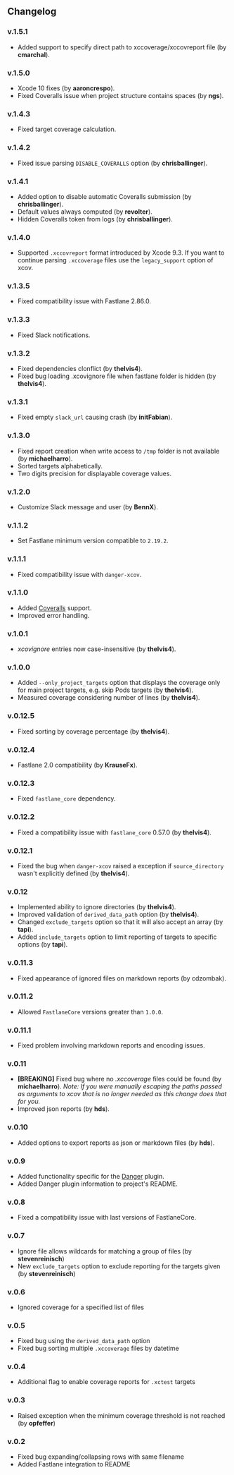 ## Changelog

### v.1.5.1
* Added support to specify direct path to xccoverage/xccovreport file (by **cmarchal**).

### v.1.5.0
* Xcode 10 fixes (by **aaroncrespo**).
* Fixed Coveralls issue when project structure contains spaces (by **ngs**).

### v.1.4.3
* Fixed target coverage calculation.

### v.1.4.2
* Fixed issue parsing `DISABLE_COVERALLS` option (by **chrisballinger**).

### v.1.4.1
* Added option to disable automatic Coveralls submission (by **chrisballinger**).
* Default values always computed (by **revolter**).
* Hidden Coveralls token from logs (by **chrisballinger**).

### v.1.4.0
* Supported `.xccovreport` format introduced by Xcode 9.3. If you want to continue parsing `.xccoverage`
files use the `legacy_support` option of xcov.

### v.1.3.5
* Fixed compatibility issue with Fastlane 2.86.0.

### v.1.3.3
* Fixed Slack notifications.

### v.1.3.2
* Fixed dependencies clonflict (by **thelvis4**).
* Fixed bug loading .xcovignore file when fastlane folder is hidden (by **thelvis4**).

### v.1.3.1
* Fixed empty `slack_url` causing crash (by **initFabian**).

### v.1.3.0
* Fixed report creation when write access to `/tmp` folder is not available (by **michaelharro**).
* Sorted targets alphabetically.
* Two digits precision for displayable coverage values.

### v.1.2.0
* Customize Slack message and user (by **BennX**).

### v.1.1.2
* Set Fastlane minimum version compatible to `2.19.2`.

### v.1.1.1
* Fixed compatibility issue with `danger-xcov`.

### v.1.1.0
* Added [Coveralls](https://coveralls.io) support.
* Improved error handling.

### v.1.0.1
* *xcovignore* entries now case-insensitive (by **thelvis4**).

### v.1.0.0
* Added `--only_project_targets` option that displays the coverage only for main project targets, e.g. skip Pods targets
(by **thelvis4**).
* Measured coverage considering number of lines (by **thelvis4**).

### v.0.12.5
* Fixed sorting by coverage percentage (by **thelvis4**).

### v.0.12.4
* Fastlane 2.0 compatibility (by **KrauseFx**).

### v.0.12.3
* Fixed `fastlane_core` dependency.

### v.0.12.2
* Fixed a compatibility issue with `fastlane_core` 0.57.0 (by **thelvis4**).

### v.0.12.1
* Fixed the bug when `danger-xcov` raised a exception if `source_directory` wasn't explicitly defined (by **thelvis4**).

### v.0.12
* Implemented ability to ignore directories (by **thelvis4**).
* Improved validation of `derived_data_path` option (by **thelvis4**).
* Changed `exclude_targets` option so that it will also accept an array (by **tapi**).
* Added `include_targets` option to limit reporting of targets to specific options (by **tapi**).

### v.0.11.3
* Fixed appearance of ignored files on markdown reports (by cdzombak).

### v.0.11.2
* Allowed `FastlaneCore` versions greater than `1.0.0`.

### v.0.11.1
* Fixed problem involving markdown reports and encoding issues.

### v.0.11
* **[BREAKING]** Fixed bug where no *.xccoverage* files could be found (by **michaelharro**). *Note: If you
were manually escaping the paths passed as arguments to xcov that is no longer needed as this change does
that for you.*
* Improved json reports (by **hds**).

### v.0.10
* Added options to export reports as json or markdown files (by **hds**).

### v.0.9
* Added functionality specific for the [Danger]() plugin.
* Added Danger plugin information to project's README.

### v.0.8
* Fixed a compatibility issue with last versions of FastlaneCore.

### v.0.7
* Ignore file allows wildcards for matching a group of files (by **stevenreinisch**)
* New `exclude_targets` option to exclude reporting for the targets given (by **stevenreinisch**)

### v.0.6
* Ignored coverage for a specified list of files

### v.0.5
* Fixed bug using the `derived_data_path` option
* Fixed bug sorting multiple `.xccoverage` files by datetime

### v.0.4
* Additional flag to enable coverage reports for `.xctest` targets

### v.0.3
* Raised exception when the minimum coverage threshold is not reached (by **opfeffer**)

### v.0.2
* Fixed bug expanding/collapsing rows with same filename
* Added Fastlane integration to README
